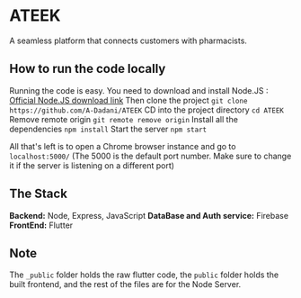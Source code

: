 # ATEEK
A seamless platform that connects customers with pharmacists.

## How to run the code locally
Running the code is easy. You need to download and install Node.JS : [Official Node.JS download link](https://nodejs.org/en/download)
Then clone the project ```git clone https://github.com/A-Dadani/ATEEK```
CD into the project directory ```cd ATEEK```
Remove remote origin ```git remote remove origin```
Install all the dependencies ```npm install```
Start the server ```npm start```

All that's left is to open a Chrome browser instance and go to `localhost:5000/` (The 5000 is the default port number. Make sure to change it if the server is listening on a different port)

## The Stack
**Backend:** Node, Express, JavaScript
**DataBase and Auth service:** Firebase
**FrontEnd:** Flutter

## Note
The `_public` folder holds the raw flutter code, the `public` folder holds the built frontend, and the rest of the files are for the Node Server.